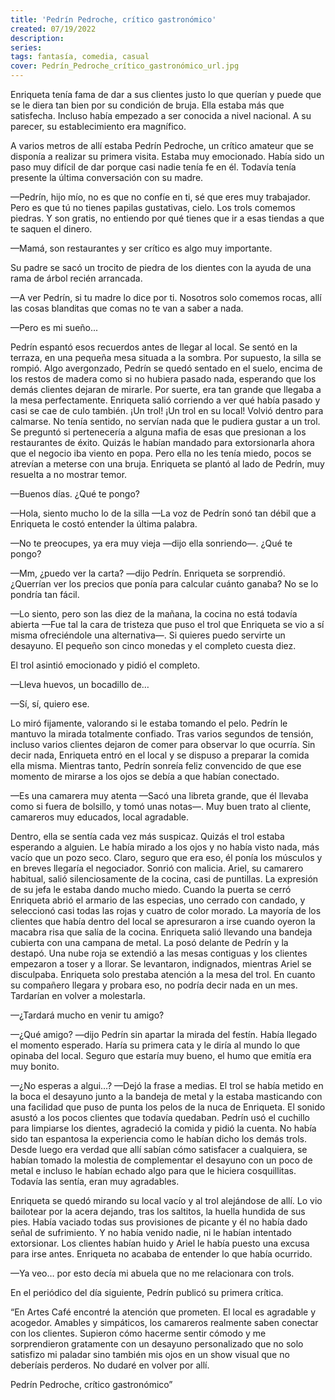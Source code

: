 ```yaml
---
title: 'Pedrín Pedroche, crítico gastronómico'
created: 07/19/2022
description:
series:
tags: fantasía, comedia, casual
cover: Pedrín_Pedroche_crítico_gastronómico_url.jpg
---
```


Enriqueta tenía fama de dar a sus clientes justo lo que querían y puede que se le diera tan bien por su condición de bruja. Ella estaba más que satisfecha. Incluso había empezado a ser conocida a nivel nacional. A su parecer, su establecimiento era magnífico.

A varios metros de allí estaba Pedrín Pedroche, un crítico amateur que se disponía a realizar su primera visita. Estaba muy emocionado. Había sido un paso muy difícil de dar porque casi nadie tenía fe en él. Todavía tenía presente la última conversación con su madre.

—Pedrín, hijo mío, no es que no confíe en ti, sé que eres muy trabajador. Pero es que tú no tienes papilas gustativas, cielo. Los trols comemos piedras. Y son gratis, no entiendo por qué tienes que ir a esas tiendas a que te saquen el dinero.

—Mamá, son restaurantes y ser crítico es algo muy importante.

Su padre se sacó un trocito de piedra de los dientes con la ayuda de una rama de árbol recién arrancada.

—A ver Pedrín, si tu madre lo dice por ti. Nosotros solo comemos rocas, allí las cosas blanditas que comas no te van a saber a nada.

—Pero es mi sueño...

Pedrín espantó esos recuerdos antes de llegar al local. Se sentó en la terraza, en una pequeña mesa situada a la sombra. Por supuesto, la silla se rompió. Algo avergonzado, Pedrín se quedó sentado en el suelo, encima de los restos de madera como si no hubiera pasado nada, esperando que los demás clientes dejaran de mirarle. Por suerte, era tan grande que llegaba a la mesa perfectamente. Enriqueta salió corriendo a ver qué había pasado y casi se cae de culo también. ¡Un trol! ¡Un trol en su local! Volvió dentro para calmarse. No tenía sentido, no servían nada que le pudiera gustar a un trol. Se preguntó si pertenecería a alguna mafia de esas que presionan a los restaurantes de éxito. Quizás le habían mandado para extorsionarla ahora que el negocio iba viento en popa. Pero ella no les tenía miedo, pocos se atrevían a meterse con una bruja. Enriqueta se plantó al lado de Pedrín, muy resuelta a no mostrar temor.

—Buenos días. ¿Qué te pongo?

—Hola, siento mucho lo de la silla —La voz de Pedrín sonó tan débil que a Enriqueta le costó entender la última palabra.

—No te preocupes, ya era muy vieja —dijo ella sonriendo—. ¿Qué te pongo?

—Mm, ¿puedo ver la carta? —dijo Pedrín. Enriqueta se sorprendió. ¿Querrían ver los precios que ponía para calcular cuánto ganaba? No se lo pondría tan fácil.

—Lo siento, pero son las diez de la mañana, la cocina no está todavía abierta —Fue tal la cara de tristeza que puso el trol que Enriqueta se vio a sí misma ofreciéndole una alternativa—. Si quieres puedo servirte un desayuno. El pequeño son cinco monedas y el completo cuesta diez.

El trol asintió emocionado y pidió el completo.

—Lleva huevos, un bocadillo de…

—Sí, sí, quiero ese.

Lo miró fijamente, valorando si le estaba tomando el pelo. Pedrín le mantuvo la mirada totalmente confiado. Tras varios segundos de tensión, incluso varios clientes dejaron de comer para observar lo que ocurría. Sin decir nada, Enriqueta entró en el local y se dispuso a preparar la comida ella misma. Mientras tanto, Pedrín sonreía feliz convencido de que ese momento de mirarse a los ojos se debía a que habían conectado.

—Es una camarera muy atenta —Sacó una libreta grande, que él llevaba como si fuera de bolsillo, y tomó unas notas—. Muy buen trato al cliente, camareros muy educados, local agradable.

Dentro, ella se sentía cada vez más suspicaz. Quizás el trol estaba esperando a alguien. Le había mirado a los ojos y no había visto nada, más vacío que un pozo seco. Claro, seguro que era eso, él ponía los músculos y en breves llegaría el negociador. Sonrió con malicia. Ariel, su camarero habitual, salió silenciosamente de la cocina, casi de puntillas. La expresión de su jefa le estaba dando mucho miedo. Cuando la puerta se cerró Enriqueta abrió el armario de las especias, uno cerrado con candado, y seleccionó casi todas las rojas y cuatro de color morado. La mayoría de los clientes que había dentro del local se apresuraron a irse cuando oyeron la macabra risa que salía de la cocina. Enriqueta salió llevando una bandeja cubierta con una campana de metal. La posó delante de Pedrín y la destapó. Una nube roja se extendió a las mesas contiguas y los clientes empezaron a toser y a llorar. Se levantaron, indignados, mientras Ariel se disculpaba. Enriqueta solo prestaba atención a la mesa del trol. En cuanto su compañero llegara y probara eso, no podría decir nada en un mes. Tardarían en volver a molestarla.

—¿Tardará mucho en venir tu amigo?

—¿Qué amigo? —dijo Pedrín sin apartar la mirada del festín. Había llegado el momento esperado. Haría su primera cata y le diría al mundo lo que opinaba del local. Seguro que estaría muy bueno, el humo que emitía era muy bonito.

—¿No esperas a algui…? —Dejó la frase a medias. El trol se había metido en la boca el desayuno junto a la bandeja de metal y la estaba masticando con una facilidad que puso de punta los pelos de la nuca de Enriqueta. El sonido asustó a los pocos clientes que todavía quedaban. Pedrín usó el cuchillo para limpiarse los dientes, agradeció la comida y pidió la cuenta. No había sido tan espantosa la experiencia como le habían dicho los demás trols. Desde luego era verdad que allí sabían cómo satisfacer a cualquiera, se habían tomado la molestia de complementar el desayuno con un poco de metal e incluso le habían echado algo para que le hiciera cosquillitas. Todavía las sentía, eran muy agradables.

Enriqueta se quedó mirando su local vacío y al trol alejándose de allí. Lo vio bailotear por la acera dejando, tras los saltitos, la huella hundida de sus pies. Había vaciado todas sus provisiones de picante y él no había dado señal de sufrimiento. Y no había venido nadie, ni le habían intentado extorsionar. Los clientes habían huido y Ariel le había puesto una excusa para irse antes. Enriqueta no acababa de entender lo que había ocurrido.

—Ya veo… por esto decía mi abuela que no me relacionara con trols.

En el periódico del día siguiente, Pedrín publicó su primera crítica.

“En Artes Café encontré la atención que prometen. El local es agradable y acogedor. Amables y simpáticos, los camareros realmente saben conectar con los clientes. Supieron cómo hacerme sentir cómodo y me sorprendieron gratamente con un desayuno personalizado que no solo satisfizo mi paladar sino también mis ojos en un show visual que no deberíais perderos. No dudaré en volver por allí.

Pedrín Pedroche, crítico gastronómico”
